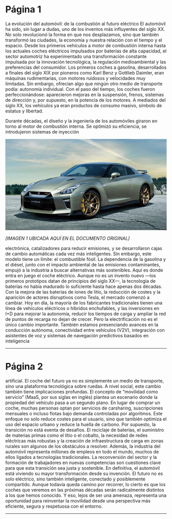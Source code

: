 # Página 1

La evolución del automóvil: de la combustión al futuro eléctrico 
El automóvil ha sido, sin lugar a dudas, uno de los inventos más influyentes del siglo 
XX. No solo revolucionó la forma en que nos desplazamos, sino que también 
transformó las ciudades, la economía y nuestra relación con el tiempo y el espacio. 
Desde los primeros vehículos a motor de combustión interna hasta los actuales coches 
eléctricos impulsados por baterías de alta capacidad, el sector automotriz ha 
experimentado una transformación constante impulsada por la innovación tecnológica, 
la regulación medioambiental y las preferencias del consumidor. 
Los primeros coches a gasolina, desarrollados a finales del siglo XIX por pioneros 
como Karl Benz y Gottlieb Daimler, eran máquinas rudimentarias, con motores 
ruidosos y velocidades muy limitadas. Sin embargo, ofrecían algo que ningún otro 
medio de transporte podía: autonomía individual. Con el paso del tiempo, los coches 
fueron perfeccionándose: aparecieron mejoras en la suspensión, frenos, sistemas de 
dirección y, por supuesto, en la potencia de los motores. A mediados del siglo XX, los 
vehículos ya eran productos de consumo masivo, símbolo de estatus y libertad.  
 
Durante décadas, el diseño y la ingeniería de los automóviles giraron en torno al motor 
de combustión interna. Se optimizó su eficiencia, se introdujeron sistemas de inyección 

![Imagen 1](imagen_p1_id1.png)

*[IMAGEN 1 UBICADA AQUÍ EN EL DOCUMENTO ORIGINAL]*

electrónica, catalizadores para reducir emisiones, y se desarrollaron cajas de cambio 
automáticas cada vez más inteligentes. Sin embargo, este modelo tiene un límite: el 
combustible fósil. La dependencia de la gasolina y el diésel, junto con el impacto 
ambiental de las emisiones contaminantes, empujó a la industria a buscar alternativas 
más sostenibles. 
Aquí es donde entra en juego el coche eléctrico. Aunque no es un invento nuevo —los 
primeros prototipos datan de principios del siglo XX—, la tecnología de baterías no 
había madurado lo suficiente hasta hace apenas dos décadas. Con la mejora de las 
baterías de iones de litio, la reducción de costes y la aparición de actores disruptivos 
como Tesla, el mercado comenzó a cambiar. Hoy en día, la mayoría de los fabricantes 
tradicionales tienen una línea de vehículos eléctricos o híbridos enchufables, y las 
inversiones en I+D para mejorar la autonomía, reducir los tiempos de carga y ampliar la 
red de puntos de recarga no dejan de crecer. 
Pero la electrificación no es el único cambio importante. También estamos presenciando 
avances en la conducción autónoma, conectividad entre vehículos (V2V), integración 
con asistentes de voz y sistemas de navegación predictivos basados en inteligencia 


---

# Página 2

artificial. El coche del futuro ya no es simplemente un medio de transporte, sino una 
plataforma tecnológica sobre ruedas. 
A nivel social, este cambio también tiene implicaciones profundas. El concepto de 
“movilidad como servicio” (MaaS, por sus siglas en inglés) plantea un escenario donde 
la propiedad del vehículo pasa a un segundo plano. En lugar de comprar un coche, 
muchas personas optan por servicios de carsharing, suscripciones mensuales o incluso 
flotas bajo demanda controladas por algoritmos. Este enfoque no solo reduce costes 
para el usuario, sino que también optimiza el uso del espacio urbano y reduce la huella 
de carbono. 
Por supuesto, la transición no está exenta de desafíos. El reciclaje de baterías, el 
suministro de materias primas como el litio o el cobalto, la necesidad de redes eléctricas 
más robustas y la creación de infraestructura de carga en zonas rurales son algunos de 
los obstáculos a resolver. Además, la industria del automóvil representa millones de 
empleos en todo el mundo, muchos de ellos ligados a tecnologías tradicionales. La 
reconversión del sector y la formación de trabajadores en nuevas competencias son 
cuestiones clave para que esta transición sea justa y sostenible. 
En definitiva, el automóvil está viviendo su mayor transformación desde su invención. 
El futuro no es solo eléctrico, sino también inteligente, conectado y posiblemente 
compartido. Aunque todavía queda camino por recorrer, lo cierto es que los coches que 
veremos en las próximas décadas serán radicalmente distintos a los que hemos 
conocido. Y eso, lejos de ser una amenaza, representa una oportunidad para reinventar 
la movilidad desde una perspectiva más eficiente, segura y respetuosa con el entorno. 
 
 
 


---

